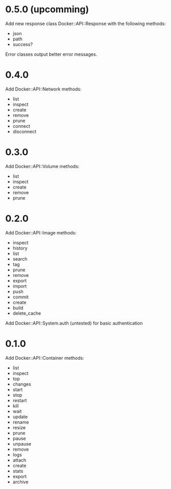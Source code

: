 # 0.5.0 (upcomming)

Add new response class Docker::API::Response with the following methods:
* json
* path
* success?

Error classes output better error messages.

# 0.4.0

Add Docker::API::Network methods:
* list
* inspect
* create
* remove
* prune
* connect
* disconnect

# 0.3.0

Add Docker::API::Volume methods:
* list
* inspect
* create
* remove
* prune


# 0.2.0

Add Docker::API::Image methods:
* inspect
* history
* list
* search
* tag
* prune
* remove
* export
* import
* push
* commit
* create
* build
* delete_cache

Add Docker::API::System.auth (untested) for basic authentication

# 0.1.0

Add Docker::API::Container methods:
* list
* inspect
* top
* changes
* start
* stop
* restart
* kill
* wait
* update
* rename
* resize
* prune
* pause
* unpause
* remove
* logs
* attach
* create
* stats
* export
* archive